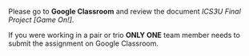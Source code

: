 Please go to **Google Classroom** and review the document *ICS3U Final Project [Game On!]*. 

If you were working in a pair or trio **ONLY ONE** team member needs to submit the assignment on Google Classroom.